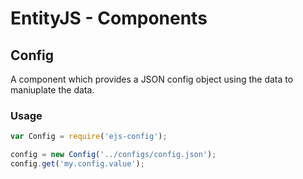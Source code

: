 # EntityJS - Components

## Config

A component which provides a JSON config object using the data to maniuplate
the data.

### Usage

```javascript
var Config = require('ejs-config');

config = new Config('../configs/config.json');
config.get('my.config.value');
```
